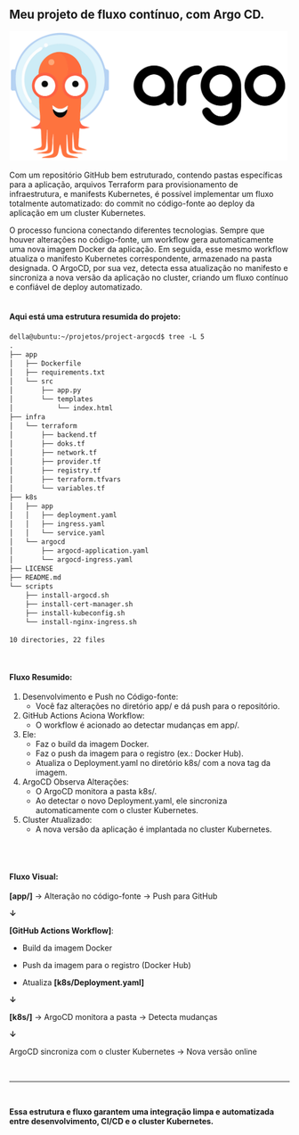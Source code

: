 ## Meu projeto de fluxo contínuo, com Argo CD.

<img src="assets/banner-argocd.png" alt="ArgoCD" width="500"/>

Com um repositório GitHub bem estruturado, contendo pastas específicas para a aplicação, arquivos Terraform para provisionamento de infraestrutura, e manifests Kubernetes, é possível implementar um fluxo totalmente automatizado: do commit no código-fonte ao deploy da aplicação em um cluster Kubernetes.

O processo funciona conectando diferentes tecnologias. Sempre que houver alterações no código-fonte, um workflow gera automaticamente uma nova imagem Docker da aplicação. Em seguida, esse mesmo workflow atualiza o manifesto Kubernetes correspondente, armazenado na pasta designada. O ArgoCD, por sua vez, detecta essa atualização no manifesto e sincroniza a nova versão da aplicação no cluster, criando um fluxo contínuo e confiável de deploy automatizado.
<br><br>
#### Aqui está uma estrutura resumida do projeto:
```
della@ubuntu:~/projetos/project-argocd$ tree -L 5
.
├── app
│   ├── Dockerfile
│   ├── requirements.txt
│   └── src
│       ├── app.py
│       └── templates
│           └── index.html
├── infra
│   └── terraform
│       ├── backend.tf
│       ├── doks.tf
│       ├── network.tf
│       ├── provider.tf
│       ├── registry.tf
│       ├── terraform.tfvars
│       └── variables.tf
├── k8s
│   ├── app
│   │   ├── deployment.yaml
│   │   ├── ingress.yaml
│   │   └── service.yaml
│   └── argocd
│       ├── argocd-application.yaml
│       └── argocd-ingress.yaml
├── LICENSE
├── README.md
└── scripts
    ├── install-argocd.sh
    ├── install-cert-manager.sh
    ├── install-kubeconfig.sh
    └── install-nginx-ingress.sh

10 directories, 22 files
```
<br>

#### Fluxo Resumido:

1. Desenvolvimento e Push no Código-fonte:
	- Você faz alterações no diretório app/ e dá push para o repositório.
2. GitHub Actions Aciona Workflow:
	- O workflow é acionado ao detectar mudanças em app/.
3. Ele:
    - Faz o build da imagem Docker.	    
	- Faz o push da imagem para o registro (ex.: Docker Hub).	    
	- Atualiza o Deployment.yaml no diretório k8s/ com a nova tag da imagem.
4. ArgoCD Observa Alterações:
	- O ArgoCD monitora a pasta k8s/.
	- Ao detectar o novo Deployment.yaml, ele sincroniza automaticamente com o cluster Kubernetes.
6. Cluster Atualizado:
    - A nova versão da aplicação é implantada no cluster Kubernetes.

<br><br>

#### Fluxo Visual:

**[app/]** → Alteração no código-fonte → Push para GitHub

**↓**

**[GitHub Actions Workflow]**:

- Build da imagem Docker

- Push da imagem para o registro (Docker Hub)

- Atualiza **[k8s/Deployment.yaml]**

**↓**

**[k8s/]** → ArgoCD monitora a pasta → Detecta mudanças

**↓**

ArgoCD sincroniza com o cluster Kubernetes → Nova versão online

<br>

---

<br>

**Essa estrutura e fluxo garantem uma integração limpa e automatizada entre desenvolvimento, CI/CD e o cluster Kubernetes.**
